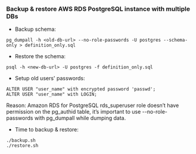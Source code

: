 ### Backup & restore AWS RDS PostgreSQL instance with multiple DBs

* Backup schema:
```console
pg_dumpall -h <old-db-url> --no-role-passwords -U postgres --schema-only > definition_only.sql
```

* Restore the schema:
```console
psql -h <new-db-url> -U postgres -f definition_only.sql
```

* Setup old users' passwords:
```console
ALTER USER "user_name" with encrypted password 'passwd';
ALTER USER "user_name" with LOGIN;
```
Reason: Amazon RDS for PostgreSQL rds_superuser role doesn’t have permission on the pg_authid table, it’s important to use --no-role-passwords with pg_dumpall while dumping data.

* Time to backup & restore:
```console
./backup.sh
./restore.sh
```